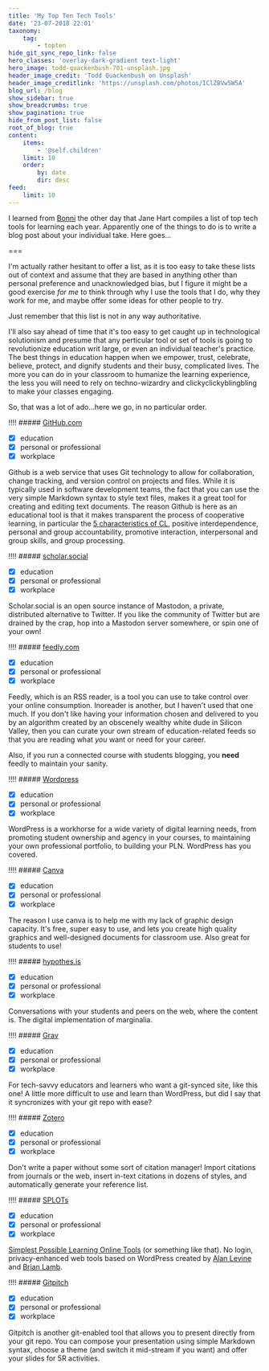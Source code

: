 ```yaml
---
title: 'My Top Ten Tech Tools'
date: '23-07-2018 22:01'
taxonomy:
    tag:
        - topten
hide_git_sync_repo_link: false
hero_classes: 'overlay-dark-gradient text-light'
hero_image: todd-quackenbush-701-unsplash.jpg
header_image_credit: 'Todd Quackenbush on Unsplash'
header_image_creditlink: 'https://unsplash.com/photos/IClZBVw5W5A'
blog_url: /blog
show_sidebar: true
show_breadcrumbs: true
show_pagination: true
hide_from_post_list: false
root_of_blog: true
content:
    items:
        - '@self.children'
    limit: 10
    order:
        by: date
        dir: desc
feed:
    limit: 10
---
```


I learned from [Bonni](http://teachinginhighered.com/2018/07/13/top-tools-2018/) the other day that Jane Hart compiles a list of top tech tools for learning each year. Apparently one of the things to do is to write a blog post about your individual take. Here goes...

===

I'm actually rather hesitant to offer a list, as it is too easy to take these lists out of context and assume that they are based in anything other than personal preference and unacknowledged bias, but I figure it might be a good exercise *for me* to think through why I use the tools that I do, why they work for me, and maybe offer some ideas for other people to try.

Just remember that this list is not in any way authoritative.

I'll also say ahead of time that it's too easy to get caught up in technological solutionism and presume that any perticular tool or set of tools is going to revolutionize education writ large, or even an individual teacher's practice. The best things in education happen when we empower, trust, celebrate, believe, protect, and dignify students and their busy, complicated lives. The more you can do in your classroom to humanize the learning experience, the less you will need to rely on techno-wizardry and clickyclickyblingbling to make your classes engaging.

So, that was a lot of ado...here we go, in no particular order.

!!!! ##### [GitHub.com](https://github.com)

- [x] education
- [x] personal or professional
- [x] workplace

Github is a web service that uses Git technology to allow for collaboration, change tracking, and version control on projects and files. While it is typically used in software development teams, the fact that you can use the very simple Markdown syntax to style text files, makes it a great tool for creating and editing text documents. The reason Github is here as an educational tool is that it makes transparent the process of  cooperative learning, in particular the [5 characteristics of CL](http://www.co-operation.org/what-is-cooperative-learning), positive interdependence, personal and group accountability, promotive interaction, interpersonal and group skills, and group processing.

!!!! ##### [scholar.social](https://scholar.social)

- [x] education
- [x] personal or professional
- [x] workplace

Scholar.social is an open source instance of Mastodon, a private, distributed alternative to Twitter. If you like the community of Twitter but are drained by the crap, hop into a Mastodon server somewhere, or spin one of your own!

!!!! ##### [feedly.com](https://feedly.com)

- [x] education
- [x] personal or professional
- [x] workplace

Feedly, which is an RSS reader, is a tool you can use to take control over your online consumption. Inoreader is another, but I haven't used that one much. If you don't like having your information chosen and delivered to you by an algorithm created by an obscenely wealthy white dude in Silicon Valley, then you can curate your own stream of education-related feeds so that you are reading what *you* want or need for your career.

Also, if you run a connected course with students blogging, you **need** feedly to maintain your sanity.

!!!! ##### [Wordpress](https://wordpress.org)

- [x] education
- [x] personal or professional
- [x] workplace

WordPress is  a workhorse for a wide variety of digital learning needs, from promoting student ownership and agency in your courses, to maintaining your own professional portfolio, to building your PLN. WordPress has you covered.

!!!! ##### [Canva](https://canva.com)

- [x] education
- [x] personal or professional
- [x] workplace

The reason I use canva is to help me with my lack of graphic design capacity. It's free, super easy to use, and lets you create high quality graphics and well-designed documents for classroom use. Also great for students to use!

!!!! ##### [hypothes.is](https://hypothes.is)

- [x] education
- [x] personal or professional
- [x] workplace

Conversations with your students and peers on the web, where the content is. The digital implementation of marginalia.

!!!! ##### [Grav](https://getgrav.org)

- [x] education
- [x] personal or professional
- [x] workplace

For tech-savvy educators and learners who want a git-synced site, like this one! A little more difficult to use and learn than WordPress, but did I say that it syncronizes with your git repo with ease?

!!!! ##### [Zotero](https://zotero.org)

- [x] education
- [x] personal or professional
- [x] workplace

Don't write a paper without some sort of citation manager! Import citations from journals or the web, insert in-text citations in dozens of styles, and automatically generate your reference list.

!!!! ##### [SPLOTs](https://splot.ca)

- [x] education
- [x] personal or professional
- [x] workplace

[Simplest Possible Learning Online Tools](https://splot.ca) (or something like that). No login, privacy-enhanced web tools based on WordPress created by [Alan Levine](https://twitter.com/cogdog) and [Brian Lamb](https://twitter.com/brlamb).

!!!! ##### [Gitpitch](https://gitpitch.com)

- [x] education
- [x] personal or professional
- [x] workplace

Gitpitch is another git-enabled tool that allows you to present directly from your git repo. You can compose your presentation using simple Markdown syntax, choose a theme (and switch it mid-stream if you want) and offer your slides for 5R activities.
